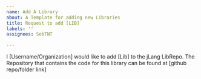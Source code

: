 ```yaml
---
name: Add A Library
about: A Template for adding new Libraries
title: Request to add [LIB]
labels: ''
assignees: SebTNT

---
```


I [Username/Organization] would like to add [Lib] to the jLang LibRepo. The Repository that contains the code for this library can be found at [github repo/folder link]
